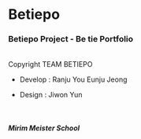 # Betiepo
<h3>Betiepo Project - Be tie Portfolio</h3>

<br>
Copyright TEAM BETIEPO

- Develop :
Ranju You
Eunju Jeong

- Design :
Jiwon Yun

<br>
<h5>Mirim Meister School</h5>
